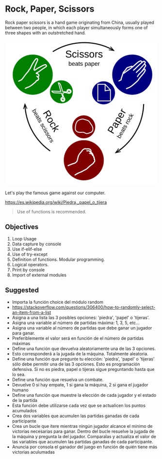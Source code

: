 # Rock, Paper, Scissors
Rock paper scissors is a hand game originating from China, usually played between two people, in which each player simultaneously forms one of three shapes with an outstretched hand.
<p align="center">
    <img src="https://github.com/RealXun/Rock_Paper_Scissors/blob/main/Resources/Cover.png"alt="drawing" width="500"/>

Let's play the famous game against our computer.

https://es.wikipedia.org/wiki/Piedra,_papel_o_tijera

> Use of functions is recommended.



## Objectives
1. Loop Usage
2. Data capture by console
3. Use if-elif-else
4. Use of try-except
5. Definition of functions. Modular programming.
6. Logical operators.
7. Print by console
8. Import of external modules

## Suggested
- Importa la función choice del módulo random
- https://stackoverflow.com/questions/306400/how-to-randomly-select-an-item-from-a-list
- Asigna a una lista las 3 posibles opciones: 'piedra', 'papel' o 'tijeras'. 
- Asigna una variable al número de partidas máxima: 1, 3, 5, etc...
- Asigna una variable al número de partidas que debe ganar un jugador para ganar. 
- Preferiblemente el valor será en función de el número de partidas máximas
- Define una función que devuelva aleatoriamente una de las 3 opciones. 
- Esto corresponderá a la jugada de la máquina. Totalmente aleatoria. 
- Define una función que pregunte tu elección: 'piedra', 'papel' o 'tijeras' sólo debe permitir una de las 3 opciones. Esto es programación defensiva. Si no es piedra, papel o tijeras sigue preguntando hasta que lo sea. 
- Define una función que resuelva un combate. 
- Devuelve 0 si hay empate, 1 si gana la máquina, 2 si gana el jugador humano 
- Define una función que muestre la elección de cada jugador y el estado de la partida
- Esta función debe utilizarse cada vez que se actualicen los puntos acumulados 
- Crea dos variables que acumulen las partidas ganadas de cada participante
- Crea un bucle que itere mientras ningún jugador alcance el mínimo de victorias necesarias para ganar. Dentro del bucle resuelve la jugada de la máquina y pregunta la del jugador. Comparalas y actualiza el valor de las variables que acumulen las partidas ganadas de cada participante.   
- Anuncia por consola el ganador del juego en función de quién tiene más victorias aculumadas
